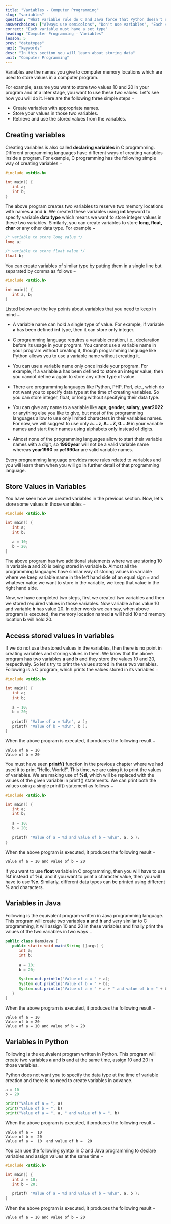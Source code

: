 ```yaml
---
title: "Variables - Computer Programming"
slug: "variables"
question: "What variable rule do C and Java force that Python doesn't require?"
answerchoices: ["Always use semicolons", "Don't use variables", "Each variable must have a set type", "No variable can have a set type"]
correct: "Each variable must have a set type"
heading: "Computer Programming - Variables"
lesson: 5
prev: "datatypes"
next: "keywords"
desc: "In this section you will learn about storing data"
unit: "Computer Programming"
---
```

Variables are the names you give to computer memory locations which are used to store values in a computer program.

For example, assume you want to store two values 10 and 20 in your program and at a later stage, you want to use these two values. Let's see how you will do it. Here are the following three simple steps −

* Create variables with appropriate names.
* Store your values in those two variables.
* Retrieve and use the stored values from the variables.


## Creating variables
Creating variables is also called **declaring variables** in C programming. Different programming languages have different ways of creating variables inside a program. For example, C programming has the following simple way of creating variables −
```c
#include <stdio.h>

int main() {
   int a;
   int b;
}
```
The above program creates two variables to reserve two memory locations with names **a** and **b**. We created these variables using **int** keyword to specify variable **data type** which means we want to store integer values in these two variables. Similarly, you can create variables to store **long, float, char** or any other data type. For example −
```c
/* variable to store long value */
long a;

/* variable to store float value */
float b;
```

You can create variables of similar type by putting them in a single line but separated by comma as follows −
```c
#include <stdio.h>

int main() {
   int a, b;
}
```
Listed below are the key points about variables that you need to keep in mind −

* A variable name can hold a single type of value. For example, if variable **a** has been defined **int** type, then it can store only integer.

* C programming language requires a variable creation, i.e., declaration before its usage in your program. You cannot use a variable name in your program without creating it, though programming language like Python allows you to use a variable name without creating it.

* You can use a variable name only once inside your program. For example, if a variable **a** has been defined to store an integer value, then you cannot define **a** again to store any other type of value.

* There are programming languages like Python, PHP, Perl, etc., which do not want you to specify data type at the time of creating variables. So you can store integer, float, or long without specifying their data type.

* You can give any name to a variable like **age, gender, salary, year2022** or anything else you like to give, but most of the programming languages allow to use only limited characters in their variables names. For now, we will suggest to use only **a....z, A....Z, 0....9** in your variable names and start their names using alphabets only instead of digits.

* Almost none of the programming languages allow to start their variable names with a digit, so **1990year** will not be a valid variable name whereas **year1990** or **ye1990ar** are valid variable names.

Every programming language provides more rules related to variables and you will learn them when you will go in further detail of that programming language.

## Store Values in Variables
You have seen how we created variables in the previous section. Now, let's store some values in those variables −
```c
#include <stdio.h>

int main() {
   int a;
   int b;
   
   a = 10;
   b = 20;
}
```
The above program has two additional statements where we are storing 10 in variable **a** and 20 is being stored in variable **b**. Almost all the programming languages have similar way of storing values in variable where we keep variable name in the left hand side of an equal sign = and whatever value we want to store in the variable, we keep that value in the right hand side.

Now, we have completed two steps, first we created two variables and then we stored required values in those variables. Now variable **a** has value 10 and variable **b** has value 20. In other words we can say, when above program is executed, the memory location named **a** will hold 10 and memory location **b** will hold 20.

## Access stored values in variables
If we do not use the stored values in the variables, then there is no point in creating variables and storing values in them. We know that the above program has two variables **a** and **b** and they store the values 10 and 20, respectively. So let's try to print the values stored in these two variables. Following is a C program, which prints the values stored in its variables −
```c
#include <stdio.h>

int main() {
   int a;
   int b;
   
   a = 10;
   b = 20;
   
   printf( "Value of a = %d\n", a );
   printf( "Value of b = %d\n", b );
}
```
When the above program is executed, it produces the following result −
```
Value of a = 10
Value of b = 20
```
You must have seen **printf()** function in the previous chapter where we had used it to print "Hello, World!". This time, we are using it to print the values of variables. We are making use of **%d**, which will be replaced with the values of the given variable in printf() statements. We can print both the values using a single printf() statement as follows −

```c
#include <stdio.h>

int main() {
   int a;
   int b;
   
   a = 10;
   b = 20;
   
   printf( "Value of a = %d and value of b = %d\n", a, b );
}
```
When the above program is executed, it produces the following result −
```
Value of a = 10 and value of b = 20
```
If you want to use **float** variable in C programming, then you will have to use **%f** instead of **%d**, and if you want to print a character value, then you will have to use **%c**. Similarly, different data types can be printed using different % and characters.

## Variables in Java
Following is the equivalent program written in Java programming language. This program will create two variables **a** and **b** and very similar to C programming, it will assign 10 and 20 in these variables and finally print the values of the two variables in two ways −

```java
public class DemoJava {
   public static void main(String []args) {
      int a;
      int b;
   
      a = 10;
      b = 20;
   
      System.out.println("Value of a = " + a);
      System.out.println("Value of b = " + b);
      System.out.println("Value of a = " + a + " and value of b = " + b);
   }
}
```
When the above program is executed, it produces the following result −
```
Value of a = 10
Value of b = 20
Value of a = 10 and value of b = 20
```
## Variables in Python
Following is the equivalent program written in Python. This program will create two variables **a** and **b** and at the same time, assign 10 and 20 in those variables.

Python does not want you to specify the data type at the time of variable creation and there is no need to create variables in advance.

```py
a = 10
b = 20

print("Value of a = ", a)
print("Value of b = ", b)
print("Value of a = ", a, " and value of b = ", b)
```
When the above program is executed, it produces the following result −

```
Value of a =  10
Value of b =  20
Value of a =  10  and value of b =  20
```

You can use the following syntax in C and Java programming to declare variables and assign values at the same time −

```c
#include <stdio.h>

int main() {
   int a = 10;
   int b = 20;
   
   printf( "Value of a = %d and value of b = %d\n", a, b );
}
```
When the above program is executed, it produces the following result −
```
Value of a = 10 and value of b = 20
```